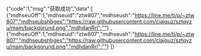 {"code":1,"msg":"获取成功","data":[ 
    {"mdhseuOff":1,"mdhseuid":"ztw807","mdhseush":"https://line.me/ti/p/~ztw807","mdhseubshbges":"https://raw.githubusercontent.com/ciajquz/sztqyzu/main/backgorund.png","mdhdanRrl":""} , 
    {"mdhseuOff":1,"mdhseuid":"ztw807","mdhseush":"https://line.me/ti/p/~ztw807","mdhseubshbges":"https://raw.githubusercontent.com/ciajquz/sztqyzu/main/backgorund.png","mdhdanRrl":""} 
    ]}

